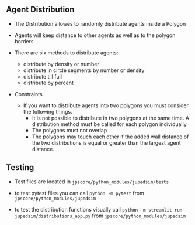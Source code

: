 ## Agent Distribution
* The Distribution allowes to randomly distribute agents inside a Polygon

* Agents will keep distance to other agents as well as to the polygon borders

* There are six methods to distribute agents:

	* distribute by density or number
	* distribute in circle segments by number or density
	* distribute till full
	* distribute by percent
	
* Constraints
	* If you want to distribute agents into two polygons you must consider the following things.
		* It is not possible to distribute in two polygons at the same time. A distribution method must be called for each polygon individually
		* The polygons must not overlap
		* The polygons may touch each other if the added wall distance of the two distributions is equal or greater than the largest agent distance.
## Testing

* Test files are located in ```jpscore/python_modules/jupedsim/tests```

* to test pytest files you can call ```python -m pytest``` from ```jpscore/python_modules/jupedsim``` 

* to test the distribution functions visually call ```python -m streamlit run jupedsim/distributions_app.py``` from ```jpscore/python_modules/jupedsim```
